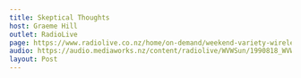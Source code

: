 ```yaml
---
title: Skeptical Thoughts
host: Graeme Hill
outlet: RadioLive
page: https://www.radiolive.co.nz/home/on-demand/weekend-variety-wireless/2018/08/skeptical-thoughts--190818-charlatains.html
audio: https://audio.mediaworks.nz/content/radiolive/WVWSun/1990818_WVW_Skepticalthoughts.mp3
layout: Post
---
```


<page-radio />
